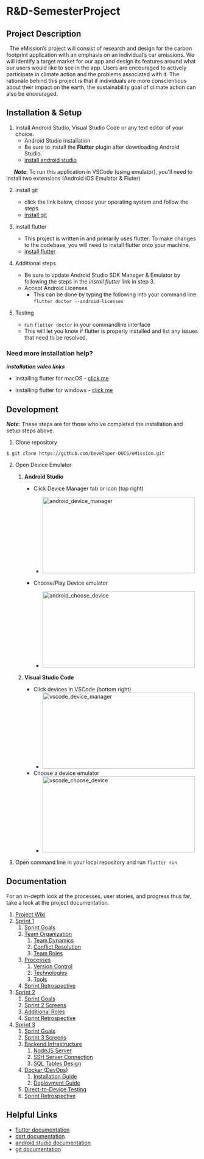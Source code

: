 # R&D-SemesterProject


## Project Description
&nbsp;&nbsp;The eMission’s project will consist of research and design for the carbon footprint application with an emphasis on an individual’s car emissions. We will identify a target market for our app and design its features around what our users would like to see in the app. Users are encouraged to actively participate in climate action and the problems associated with it. The rationale behind this project is that if individuals are more conscientious about their impact on the earth, the sustainability goal of climate action can also be encouraged.



## Installation & Setup

1. Install Android Studio, Visual Studio Code or any text editor of your choice.
   - Android Studio installation
   - Be sure to install the **Flutter** plugin after downloading Android Studio.
   - [install android studio](https://developer.android.com/studio)
   
&nbsp;&nbsp;&nbsp;&nbsp;&nbsp;**_Note_**: To run this application in VSCode (using emulator), you'll need to install two extensions (Android iOS Emulator & Fluter)

2. install git
   - click the link below, choose your operating system and follow the steps.
   - [install git](https://git-scm.com/downloads) 

3. install flutter
   - This project is written in and primarily uses flutter. To make changes to the codebase, you will need to install flutter onto your machine.
   - [install flutter](https://docs.flutter.dev/get-started/install)

4. Additional steps
   - Be sure to update Android Studio SDK Manager & Emulator by following the steps in the _install flutter_ link in step 3.
   - Accept Android Licenses
     - This can be done by typing the following into your command line. ``` flutter doctor --android-licenses ```


5. Testing
   - run ```flutter doctor``` in your commandline interface
   - This will let you know if flutter is properly installed and list any issues that need to be resolved. 


### Need more installation help?
**_installation video links_**
* installing flutter for macOS - [click me](https://www.youtube.com/watch?v=fzAg7lOWqVE)

* installing flutter for windows - [click me](https://www.youtube.com/watch?v=1ukSR1GRtMU&list=PL4cUxeGkcC9jLYyp2Aoh6hcWuxFDX6PBJ&index=2)



## Development
**_Note_**: These steps are for those who've completed the installation and setup steps above. 

1. Clone repository

```
$ git clone https://github.com/Developer-DUCS/eMission.git
 ```

2. Open Device Emulator
   1. **Android Studio**
      - Click Device Manager tab or icon (top right)
        - <img src="https://github.com/Developer-DUCS/eMission/assets/78006078/d9c92bd1-d49c-4a26-a8bf-cacf3c58b9c8" alt="android_device_manager" width="400" height="200"/>
        
      - Choose/Play Device emulator
        - <img src="https://github.com/Developer-DUCS/eMission/assets/78006078/241e6249-ea4c-40d6-b8ad-e02702bd3f97" alt="android_choose_device" width="400" height="200"/>
        
   2. **Visual Studio Code**
      - Click devices in VSCode (bottom right)
        * <img src="https://github.com/Developer-DUCS/eMission/assets/78006078/a2740e08-41db-4536-b8b6-537050ec16d6" alt="vscode_device_manager" width="400" height="200"/>
      - Choose a device emulator
        * <img src="https://github.com/Developer-DUCS/eMission/assets/78006078/10e69d95-522f-44cf-8a29-a3d1c86edad0" alt="vscode_choose_device" width="400" height="200"/>
      
3. Open command line in your local repository and run ``` flutter run ```



## Documentation
For an in-depth look at the processes, user stories, and progress thus far, take a look at the project documentation. 

1. [Project Wiki](https://github.com/Developer-DUCS/eMission/wiki)
2. [Sprint 1](https://github.com/Developer-DUCS/eMission/blob/main/Sprints/Sprint_1.md)
   1. [Sprint Goals](https://github.com/Developer-DUCS/eMission/blob/main/Sprints/Sprint_1.md#sprint-1-goals)
   2. [Team Organization](https://github.com/Developer-DUCS/eMission/blob/main/Sprints/Sprint_1.md#team-organization)
      1. [Team Dynamics](https://github.com/Developer-DUCS/eMission/blob/main/Sprints/Sprint_1.md#team-dynamics)
      2. [Conflict Resolution](https://github.com/Developer-DUCS/eMission/blob/main/Sprints/Sprint_1.md#conflict-resolution)
      3. [Team Roles](https://github.com/Developer-DUCS/eMission/blob/main/Sprints/Sprint_1.md#roles-application-development)
   3. [Processes](https://github.com/Developer-DUCS/eMission/blob/main/Sprints/Sprint_1.md#processes)
      1. [Version Control](https://github.com/Developer-DUCS/eMission/blob/main/Sprints/Sprint_1.md#version-control)
      2. [Technologies](https://github.com/Developer-DUCS/eMission/blob/main/Sprints/Sprint_1.md#technology)
      3. [Tools](https://github.com/Developer-DUCS/eMission/blob/main/Sprints/Sprint_1.md#tools)
   4. [Sprint Retrospective](https://github.com/Developer-DUCS/eMission/blob/main/Sprints/Sprint_1.md#sprint-retrospective)
3. [Sprint 2](https://github.com/Developer-DUCS/eMission/blob/main/Sprints/Sprint_2.md)
   1. [Sprint Goals](https://github.com/Developer-DUCS/eMission/blob/main/Sprints/Sprint_2.md#sprint-2-goals)
   2. [Sprint 2 Screens](https://github.com/Developer-DUCS/eMission/blob/main/Sprints/Sprint_2.md#sprint-2-screens)
   3. [Additional Roles](https://github.com/Developer-DUCS/eMission/blob/main/Sprints/Sprint_2.md#additional-sprint-2-roles)
   4. [Sprint Retrospective](https://github.com/Developer-DUCS/eMission/blob/main/Sprints/Sprint_2.md#sprint-retrospective)
4. [Sprint 3](https://github.com/Developer-DUCS/eMission/blob/main/Sprints/Sprint_3.md) 
   1. [Sprint Goals](https://github.com/Developer-DUCS/eMission/blob/main/Sprints/Sprint_3.md#sprint-3-goals)
   2. [Sprint 3 Screens](https://github.com/Developer-DUCS/eMission/blob/main/Sprints/Sprint_3.md#sprint-3-screens)
   3. [Backend Infrastructure](https://github.com/Developer-DUCS/eMission/blob/main/Sprints/Sprint_3.md#backend-infrastructure)
      1. [NodeJS Server]()
      2. [SSH Server Connection](https://github.com/Developer-DUCS/eMission/blob/main/Sprints/Sprint_3.md#ssh-server-connection)
      3. [SQL Tables Design](https://github.com/Developer-DUCS/eMission/blob/main/Sprints/Sprint_3.md#sql-tables-design)
   4. [Docker (DevOps)](https://github.com/Developer-DUCS/eMission/blob/main/Sprints/Sprint_3.md#devops-technologies-docker)
      1. [Installation Guide](https://github.com/Developer-DUCS/eMission/blob/main/Sprints/Sprint_3.md#installation--setup)
      2. [Deployment Guide](https://github.com/Developer-DUCS/eMission/blob/main/Sprints/Sprint_3.md#starting-project-container)
   5. [Direct-to-Device Testing](https://github.com/Developer-DUCS/eMission/blob/main/Sprints/Sprint_3.md#direct-to-device-testing)
   6. [Sprint Retrospective](https://github.com/Developer-DUCS/eMission/blob/main/Sprints/Sprint_3.md#sprint-3-retrospective)



## Helpful Links
* [flutter documentation](https://docs.flutter.dev/)
* [dart documentation](https://dart.dev/guides)
* [android studio documentation](https://developer.android.com/docs)
* [git documentation](https://git-scm.com/doc)
